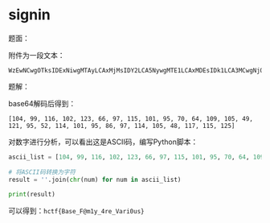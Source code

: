 # signin

题面：

附件为一段文本：

```
WzEwNCwgOTksIDExNiwgMTAyLCAxMjMsIDY2LCA5NywgMTE1LCAxMDEsIDk1LCA3MCwgNjQsIDEwOSwgMTA1LCA0OSwgMTIxLCA5NSwgNTIsIDExNCwgMTAxLCA5NSwgODYsIDk3LCAxMTQsIDEwNSwgNDgsIDExNywgMTE1LCAxMjVd
```

题解：

base64解码后得到：

```
[104, 99, 116, 102, 123, 66, 97, 115, 101, 95, 70, 64, 109, 105, 49, 121, 95, 52, 114, 101, 95, 86, 97, 114, 105, 48, 117, 115, 125]
```

对数字进行分析，可以看出这是ASCII码，编写Python脚本：

```python
ascii_list = [104, 99, 116, 102, 123, 66, 97, 115, 101, 95, 70, 64, 109, 105, 49, 121, 95, 52, 114, 101, 95, 86, 97, 114, 105, 48, 117, 115, 125]
 
# 将ASCII码转换为字符
result = ''.join(chr(num) for num in ascii_list)
 
print(result)
```

可以得到：`hctf{Base_F@m1y_4re_Vari0us}`
